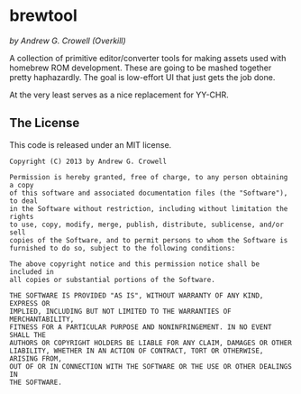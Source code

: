 brewtool
========

*by Andrew G. Crowell (Overkill)*

A collection of primitive editor/converter tools for making assets used with homebrew ROM development. These are going to be mashed together pretty haphazardly. The goal is low-effort UI that just gets the job done.

At the very least serves as a nice replacement for YY-CHR.

The License
-----------

This code is released under an MIT license.

    Copyright (C) 2013 by Andrew G. Crowell

    Permission is hereby granted, free of charge, to any person obtaining a copy
    of this software and associated documentation files (the "Software"), to deal
    in the Software without restriction, including without limitation the rights
    to use, copy, modify, merge, publish, distribute, sublicense, and/or sell
    copies of the Software, and to permit persons to whom the Software is
    furnished to do so, subject to the following conditions:

    The above copyright notice and this permission notice shall be included in
    all copies or substantial portions of the Software.

    THE SOFTWARE IS PROVIDED "AS IS", WITHOUT WARRANTY OF ANY KIND, EXPRESS OR
    IMPLIED, INCLUDING BUT NOT LIMITED TO THE WARRANTIES OF MERCHANTABILITY,
    FITNESS FOR A PARTICULAR PURPOSE AND NONINFRINGEMENT. IN NO EVENT SHALL THE
    AUTHORS OR COPYRIGHT HOLDERS BE LIABLE FOR ANY CLAIM, DAMAGES OR OTHER
    LIABILITY, WHETHER IN AN ACTION OF CONTRACT, TORT OR OTHERWISE, ARISING FROM,
    OUT OF OR IN CONNECTION WITH THE SOFTWARE OR THE USE OR OTHER DEALINGS IN
    THE SOFTWARE.